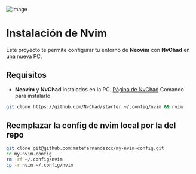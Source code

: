 ![image](https://cdn.thenewstack.io/media/2025/03/53f8c39d-novim-1024x768.jpg)
# Instalación de Nvim
Este proyecto te permite configurar tu entorno de **Neovim** con **NvChad** en una nueva PC.

## Requisitos

- **Neovim** y **NvChad** instalados en la PC.
[Página de NvChad](https://nvchad.com/docs/quickstart/install)
Comando para instalarlo
```bash
git clone https://github.com/NvChad/starter ~/.config/nvim && nvim
```

## Reemplazar la config de nvim local por la del repo
```bash
git clone git@github.com:matefernandezcc/my-nvim-config.git
cd my-nvim-config
rm -rf ~/.config/nvim
cp -r nvim ~/.config/nvim 
```
